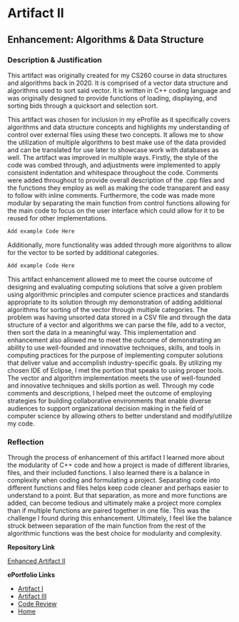 # Artifact II
## Enhancement: Algorithms & Data Structure

### Description & Justification
This artifact was originally created for my CS260 course in data structures and algorithms back in 2020. It is comprised of a vector data structure and algorithms used to sort said vector. It is written in C++ coding language and was originally designed to provide functions of loading, displaying, and sorting bids through a quicksort and selection sort. 

This artifact was chosen for inclusion in my eProfile as it specifically covers algorithms and data structure concepts and highlights my understanding of control over external files using these two concepts. It allows me to show the utilization of multiple algorithms to best make use of the data provided and can be translated for use later to showcase work with databases as well. The artifact was improved in multiple ways. Firstly, the style of the code was combed through, and adjustments were implemented to apply consistent indentation and whitespace throughout the code. Comments were added throughout to provide overall description of the .cpp files and the functions they employ as well as making the code transparent and easy to follow with inline comments. Furthermore, the code was made more modular by separating the main function from control functions allowing for the main code to focus on the user interface which could allow for it to be reused for other implementations.
```markdown
Add example Code Here
```
Additionally, more functionality was added through more algorithms to allow for the vector to be sorted by additional categories. 
```markdown
Add example Code Here
```
This artifact enhancement allowed me to meet the course outcome of designing and evaluating computing solutions that solve a given problem using algorithmic principles and computer science practices and standards appropriate to its solution through my demonstration of adding additional algorithms for sorting of the vector through multiple categories. The problem was having unsorted data stored in a CSV file and through the data structure of a vector and algorithms we can parse the file, add to a vector, then sort the data in a meaningful way. This implementation and enhancement also allowed me to meet the outcome of demonstrating an ability to use well-founded and innovative techniques, skills, and tools in computing practices for the purpose of implementing computer solutions that deliver value and accomplish industry-specific goals. By utilizing my chosen IDE of Eclipse, I met the portion that speaks to using proper tools. The vector and algorithm implementation meets the use of well-founded and innovative techniques and skills portion as well. Through my code comments and descriptions, I helped meet the outcome of employing strategies for building collaborative environments that enable diverse audiences to support organizational decision making in the field of computer science by allowing others to better understand and modify/utilize my code. 

### Reflection

Through the process of enhancement of this artifact I learned more about the modularity of C++ code and how a project is made of different libraries, files, and their included functions. I also learned there is a balance in complexity when coding and formulating a project. Separating code into different functions and files helps keep code cleaner and perhaps easier to understand to a point. But that separation, as more and more functions are added, can become tedious and ultimately make a project more complex than if multiple functions are paired together in one file. This was the challenge I found during this enhancement. Ultimately, I feel like the balance struck between separation of the main function from the rest of the algorithmic functions was the best choice for modularity and complexity. 

**Repository Link**<br>

[Enhanced Artifact II](https://github.com/Shayden87/Algorithms-Data-Structures)

**ePortfolio Links** <br> 

* [Artifact I](ArtifactOne.md)
* [Artifact III](ArtifactThree.md)
* [Code Review](CodeReview.md)
* [Home](index.md)
